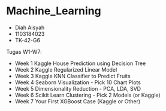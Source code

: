 # Machine_Learning
- Diah Aisyah
- 1103184023
- TK-42-G6

Tugas W1-W7:
- Week 1 Kaggle House Prediction using Decision Tree
- Week 2 Kaggle Regularized Linear Model
- Week 3 Kaggle KNN Classifier to Predict Fruits
- Week 4 Seaborn Visualization - Pick 10 Chart Plots
- Week 5 Dimensionality Reduction - PCA, LDA, SVD
- Week 6 Scikit Learn Clustering - Pick 2 Models (or Kaggle)
- Week 7 Your First XGBoost Case (Kaggle or Other)
